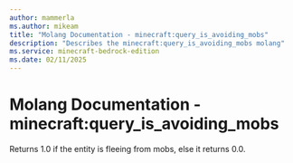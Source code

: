```yaml
---
author: mammerla
ms.author: mikeam
title: "Molang Documentation - minecraft:query_is_avoiding_mobs"
description: "Describes the minecraft:query_is_avoiding_mobs molang"
ms.service: minecraft-bedrock-edition
ms.date: 02/11/2025 
---
```


# Molang Documentation - minecraft:query_is_avoiding_mobs

Returns 1.0 if the entity is fleeing from mobs, else it returns 0.0.
